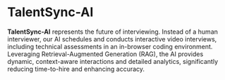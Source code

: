 # TalentSync-AI

**TalentSync-AI** represents the future of interviewing. Instead of a human interviewer, our AI schedules and conducts interactive video interviews, including technical assessments in an in-browser coding environment. Leveraging Retrieval-Augmented Generation (RAG), the AI provides dynamic, context-aware interactions and detailed analytics, significantly reducing time-to-hire and enhancing accuracy.
